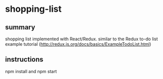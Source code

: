 # shopping-list

## summary

shopping list implemented with React/Redux. similar to the Redux to-do list example tutorial (http://redux.js.org/docs/basics/ExampleTodoList.html)

## instructions

npm install and npm start

